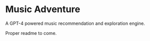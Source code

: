 # Music Adventure

A GPT-4 powered music recommendation and exploration engine.

Proper readme to come.